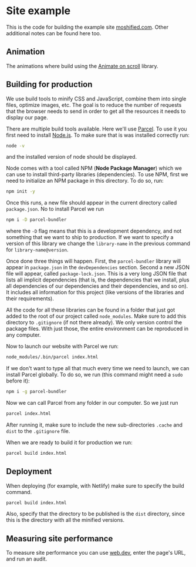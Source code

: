 # Site example

This is the code for building the example site [moshified.com](https://www.moshified.com/). Other additional notes can be found here too.

## Animation

The animations where build using the [Animate on scroll](https://michalsnik.github.io/aos/) library.

## Building for production

We use build tools to minify CSS and JavaScript, combine them into single files, optimize images, etc. The goal is to reduce the number of requests that the browser needs to send in order to get all the resources it needs to display our page.

There are multiple build tools available. Here we'll use [Parcel](https://parceljs.org/). To use it you first need to install [Node.js](https://nodejs.org/en/). To make sure that is was installed correctly run:

``` bash
node -v
```

and the installed version of node should be displayed.

Node comes with a tool called NPM (**Node Package Manager**) which we can use to install third-party libraries (dependencies). To use NPM, first we need to initialize an NPM package in this directory. To do so, run:

``` bash
npm init -y
```

Once this runs, a new file should appear in the current directory called `package.json`. No to install Parcel we run

``` bash
npm i -D parcel-bundler
```

where the `-D` flag means that this is a development dependency, and not something that we want to ship to production. If we want to specify a version of this library we change the `library-name` in the previous command for `library-name@version`.

Once done three things will happen. First, the `parcel-bundler` library will appear in `package.json` in the `devDependencies` section. Second a new JSON file will appear, called `package-lock.json`. This is a very long JSON file that lists all implicit dependencies (that is, the dependencies that we install, plus all dependencies of our dependencies and their dependencies, and so on). It includes all information for this project (like versions of the libraries and their requirements).

All the code for all these libraries can be found in a folder that just got added to the root of our project called `node_modules`. Make sure to add this directory to `.gitignore` (if not there already). We only version control the package files. With just those, the entire environment can be reproduced in any computer.

Now to launch our website with Parcel we run:

``` bash
node_modules/.bin/parcel index.html
```

If we don't want to type all that much every time we need to launch, we can install Parcel globally. To do so, we run (this command might need a `sudo` before it):

``` bash
npm i -g parcel-bundler
```

Now we can call Parcel from any folder in our computer. So we just run

``` bash
parcel index.html
```

After running it, make sure to include the new sub-directories `.cache` and `dist` to the `.gitignore` file.

When we are ready to build it for production we run:

```bash
parcel build index.html
```

## Deployment

When deploying (for example, with Netlify) make sure to specify the build command.

```bash
parcel build index.html
```

Also, specify that the directory to be published is the `dist` directory, since this is the directory with all the minified versions.

## Measuring site performance

To measure site performance you can use [web.dev](https://web.dev/measure/), enter the page's URL, and run an audit.
